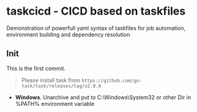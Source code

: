 # taskcicd - CICD based on taskfiles

Demonstration of powerfull yaml syntax of taskfiles
for job automation, environment building
and dependency resolution

## Init

This is the first commit.
> Please install task from 
> `https://github.com/go-task/task/releases/tag/v2.8.0`

- **Windows**. Unarchive and put to C:\Windows\System32 
  or other Dir in %PATH% environment variable

